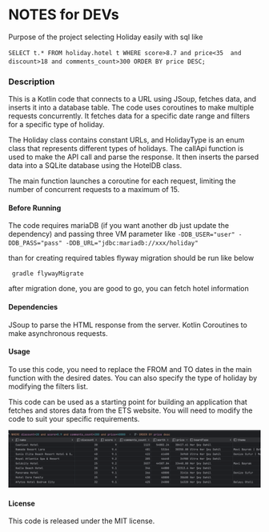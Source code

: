 # NOTES for DEVs
Purpose of the project selecting Holiday easily with sql like

`SELECT t.*
FROM holiday.hotel t
WHERE score>8.7 and price<35  and discount>18 and comments_count>300
ORDER BY price DESC;`

### Description
This is a Kotlin code that connects to a URL using JSoup, fetches data, and inserts it into a database table. The code uses coroutines to make multiple requests concurrently. It fetches data for a specific date range and filters for a specific type of holiday.

The Holiday class contains constant URLs, and HolidayType is an enum class that represents different types of holidays. The callApi function is used to make the API call and parse the response. It then inserts the parsed data into a SQLite database using the HotelDB class.

The main function launches a coroutine for each request, limiting the number of concurrent requests to a maximum of 15.

#### Before Running
The code requires mariaDB (if you want another db just update the dependency) and passing three VM parameter like
`-DDB_USER="user"
-DDB_PASS="pass"
-DDB_URL="jdbc:mariadb://xxx/holiday"`

than for creating required tables flyway migration should be run like below

     gradle flywayMigrate

after migration done, you are good to go, you can fetch hotel information

#### Dependencies

JSoup to parse the HTML response from the server.
Kotlin Coroutines to make asynchronous requests.

#### Usage

To use this code, you need to replace the FROM and TO dates in the main function with the desired dates. You can also specify the type of holiday by modifying the filters list.

This code can be used as a starting point for building an application that fetches and stores data from the ETS website. You will need to modify the code to suit your specific requirements.

![queried_hotels.png](src%2Fmain%2Fresources%2Fassets%2Fqueried_hotels.png)

#### License

This code is released under the MIT license.